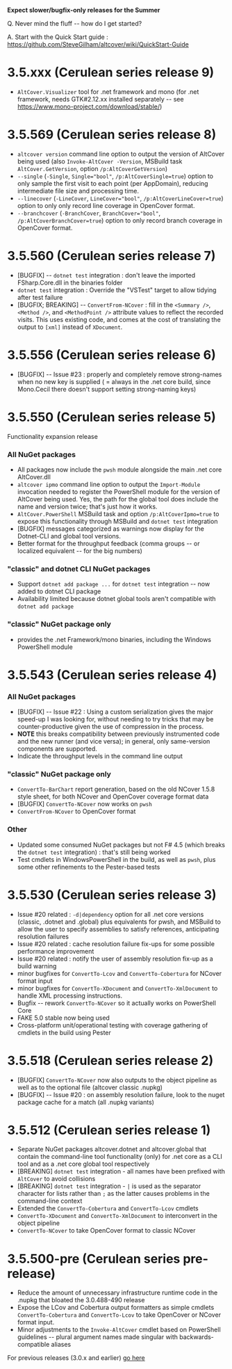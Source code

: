 **Expect slower/bugfix-only releases for the Summer**

Q. Never mind the fluff -- how do I get started?

A. Start with the Quick Start guide : https://github.com/SteveGilham/altcover/wiki/QuickStart-Guide

# 3.5.xxx (Cerulean series release 9)
* `AltCover.Visualizer` tool for .net framework and mono (for .net framework, needs GTK#2.12.xx installed separately -- see https://www.mono-project.com/download/stable/)

# 3.5.569 (Cerulean series release 8)
* `altcover version` command line option to output the version of AltCover being used (also `Invoke-AltCover -Version`, MSBuild task `AltCover.GetVersion`, option `/p:AltCoverGetVersion`)
* `--single` (`-Single`, `Single="bool"`, `/p:AltCoverSingle=true`) option to only sample the first visit to each point (per AppDomain), reducing intermediate file size and processing time.
* `--linecover` (`-LineCover`, `LineCover="bool"`, `/p:AltCoverLineCover=true`) option to only only record line coverage in OpenCover format.
* `--branchcover` (`-BranchCover`, `BranchCover="bool"`, `/p:AltCoverBranchCover=true`) option to only record branch coverage in OpenCover format.

# 3.5.560 (Cerulean series release 7)
* [BUGFIX] -- `dotnet test` integration : don't leave the imported FSharp.Core.dll in the binaries folder
* `dotnet test` integration : Override the "VSTest" target to allow tidying after test failure
* [BUGFIX; BREAKING] -- `ConvertFrom-NCover` : fill in the `<Summary />`, `<Method />`, and `<MethodPoint />` attribute values to reflect the recorded visits.  This uses existing code, and comes at the cost of translating the output to `[xml]` instead of `XDocument`.

# 3.5.556 (Cerulean series release 6)
* [BUGFIX] -- Issue #23 : properly and completely remove strong-names when no new key is supplied ( = always in the .net core build, since Mono.Cecil there doesn't support setting strong-naming keys)

# 3.5.550 (Cerulean series release 5)
Functionality expansion release
### All NuGet packages
* All packages now include the `pwsh` module alongside the main .net core AltCover.dll
* `altcover ipmo` command line option to output the `Import-Module` invocation needed to register the PowerShell module for the version of AltCover being used.  Yes, the path for the global tool does include the name and version twice; that's just how it works.
* `AltCover.PowerShell` MSBuild task and option `/p:AltCoverIpmo=true` to expose this functionality through MSBuild and `dotnet test` integration
* [BUGFIX] messages categorized as warnings now display for the Dotnet-CLI and global tool versions.
* Better format for the throughput feedback (comma groups -- or localized equivalent -- for the big numbers)

### "classic" and dotnet CLI NuGet packages
* Support `dotnet add package ...` for `dotnet test` integration -- now added to dotnet CLI package
* Availability limited because dotnet global tools aren't compatible with `dotnet add package`

### "classic" NuGet package only
* provides the .net Framework/mono binaries, including the Windows PowerShell module

# 3.5.543 (Cerulean series release 4)
### All NuGet packages
* [BUGFIX] -- Issue #22 : Using a custom serialization gives the major speed-up I was looking for, without needing to try tricks that may be counter-productive given the use of compression in the process.
* **NOTE** this breaks compatibility between previously instrumented code and the new runner (and vice versa); in general, only same-version components are supported.
* Indicate the throughput levels in the command line output
### "classic" NuGet package only
* `ConvertTo-BarChart` report generation, based on the old NCover 1.5.8 style sheet, for both NCover and OpenCover coverage format data
* [BUGFIX] `ConvertTo-NCover` now works on `pwsh`
* `ConvertFrom-NCover` to OpenCover format
### Other
* Updated some consumed NuGet packages but not F# 4.5 (which breaks the `dotnet test` integration) : that's still being worked
* Test cmdlets in WindowsPowerShell in the build, as well as `pwsh`, plus some other refinements to the Pester-based tests

# 3.5.530 (Cerulean series release 3)
* Issue #20 related : `-d|dependency` option for all .net core versions (classic, .dotnet and .global) plus equivalents for pwsh, and MSBuild to allow the user to specify assemblies to satisfy references, anticipating resolution failures
* Issue #20 related : cache resolution failure fix-ups for some possible performance improvement
* Issue #20 related : notify the user of assembly resolution fix-up as a build warning
* minor bugfixes for `ConvertTo-Lcov` and `ConvertTo-Cobertura` for NCover format input
* minor bugfixes for `ConvertTo-XDocument` and `ConvertTo-XmlDocument` to handle XML processing instructions.
* Bugfix -- rework `ConvertTo-NCover` so it actually works on PowerShell Core
* FAKE 5.0 stable now being used
* Cross-platform unit/operational testing with coverage gathering of cmdlets in the build using Pester

# 3.5.518 (Cerulean series release 2)
* [BUGFIX] `ConvertTo-NCover` now also outputs to the object pipeline as well as to the optional file (altcover classic .nupkg)
* [BUGFIX] -- Issue #20 : on assembly resolution failure, look to the nuget package cache for a match (all .nupkg variants)

# 3.5.512 (Cerulean series release 1)
* Separate NuGet packages altcover.dotnet and altcover.global that contain the command-line tool functionality (only) for .net core as a CLI tool and as a .net core global tool respectively 
* [BREAKING] `dotnet test` integration - all names have been prefixed with `AltCover` to avoid collisions
* [BREAKING] `dotnet test` integration - `|` is used as the separator character for lists rather than `;` as the latter causes problems in the command-line context
* Extended the `ConvertTo-Cobertura` and `ConvertTo-Lcov` cmdlets
* `ConvertTo-XDocument` and `ConvertTo-XmlDocument` to interconvert in the object pipeline
* `ConvertTo-NCover` to take OpenCover format to classic NCover

# 3.5.500-pre (Cerulean series pre-release)
* Reduce the amount of unnecessary infrastructure runtime code in the .nupkg that bloated the 3.0.488-490 release
* Expose the LCov and Cobertura output formatters as simple cmdlets `ConvertTo-Cobertura` and `ConvertTo-Lcov` to take OpenCover or NCover format input.
* Minor adjustments to the `Invoke-AltCover` cmdlet based on PowerShell guidelines -- plural argument names made singular with backwards-compatible aliases

For previous releases (3.0.x and earlier) [go here](https://github.com/SteveGilham/altcover/blob/master/ReleaseNotes%20-%20Previously.md)